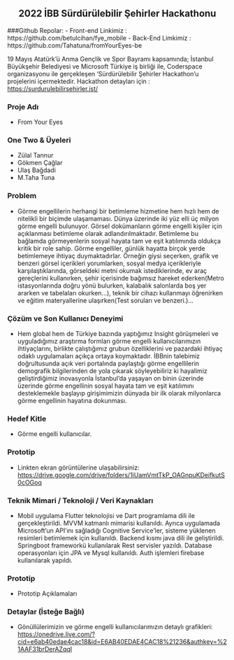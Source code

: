 <h2 align="center"><span><strong>2022 İBB Sürdürülebilir Şehirler Hackathonu</strong></span></h2>
###Github Repolar:
- Front-end Linkimiz : https://github.com/betulcihan/fye_mobile
- Back-End Limkimiz : https://github.com/Tahatuna/fromYourEyes-be

19 Mayıs Atatürk’ü Anma Gençlik ve Spor Bayramı kapsamında; İstanbul Büyükşehir Belediyesi ve Microsoft Türkiye iş birliği ile, Coderspace organizasyonu ile gerçekleşen ‘Sürdürülebilir Şehirler Hackathon’u projelerini içermektedir. Hackathon detayları için : https://surdurulebilirsehirler.ist/

### Proje Adı
- From Your Eyes

### One Two & Üyeleri
- Zülal Tannur
- Gökmen Çağlar
- Ulaş Bağdadi
- M.Taha Tuna

### Problem
- Görme engellilerin herhangi bir betimleme hizmetine hem hızlı hem de nitelikli bir biçimde ulaşamaması. 
Dünya üzerinde iki yüz elli üç milyon görme engelli bulunuyor. Görsel dokümanların görme engelli kişiler için açıklanması betimleme olarak adlandırılmaktadır. Betimleme bu bağlamda görmeyenlerin sosyal hayata tam ve eşit katılımında oldukça kritik bir role sahip. Görme engelliler, günlük hayatta birçok yerde betimlemeye ihtiyaç duymaktadırlar. Örneğin giysi seçerken, grafik ve benzeri görsel içerikleri yorumlarken, sosyal medya içerikleriyle karşılaştıklarında, görseldeki metni okumak istediklerinde, ev araç gereçlerini kullanırken, şehir içerisinde bağımsız hareket ederken(Metro istasyonlarında doğru yönü bulurken, kalabalık salonlarda boş yer ararken ve tabelaları okurken...), teknik bir cihazı kullanmayı öğrenirken ve eğitim materyallerine ulaşırken(Test soruları ve benzeri.)…

### Çözüm ve Son Kullanıcı Deneyimi
- Hem global hem de Türkiye bazında yaptığımız Insight görüşmeleri ve uyguladığımız araştırma formları görme engelli kullanıcılarımızın ihtiyaçlarını, birlikte çalıştığımız grubun özelliklerini ve pazardaki ihtiyaç odaklı uygulamaları açıkça ortaya koymaktadır. İBBnin talebimiz doğrultusunda açık veri portalında paylaştığı görme engellilerin demografik bilgilerinden de yola çıkarak söyleyebiliriz ki hayalimiz geliştirdiğimiz inovasyonla İstanbul’da yaşayan on binin üzerinde üzerinde görme engellinin sosyal hayata tam ve eşit katılımını desteklemekle başlayıp girişimimizin dünyada bir ilk olarak milyonlarca görme engellinin hayatına dokunması.

### Hedef Kitle
- Görme engelli kullanıcılar.

### Prototip
- Linkten ekran görüntülerine ulaşabilirsiniz: https://drive.google.com/drive/folders/1iUamVmtTkP_OAGnpuKDeifkutS0cOGoq

### Teknik Mimari / Teknoloji / Veri Kaynakları
- Mobil uygulama Flutter teknolojisi ve Dart programlama dili ile gerçekleştirildi. MVVM katmanlı mimarisi kullanıldı. Ayrıca uygulamada Microsoft’un API’ını sağladığı Cognitive Service’ler, sisteme yüklenen resimleri betimlemek için kullanıldı. Backend kısmı java dili ile geliştirildi. Springboot frameworkü kullanılarak Rest servisler yazıldı. Database operasyonları için JPA ve Mysql kullanıldı. Auth işlemleri firebase kullanılarak yapıldı.

### Prototip
- Prototip Açıklamaları

### Detaylar (İsteğe Bağlı)
- Gönüllülerimizin ve görme engelli kullanıcılarımızın detaylı grafikleri: https://onedrive.live.com/?cid=e6ab40edae4cac18&id=E6AB40EDAE4CAC18%21236&authkey=%21AAF31brDerAZqqI

